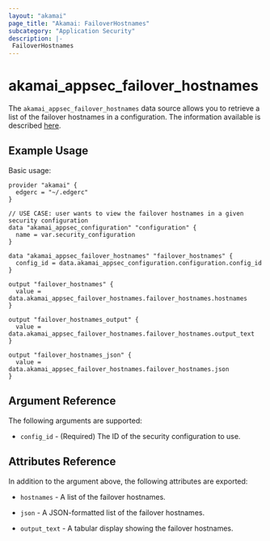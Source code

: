 ```yaml
---
layout: "akamai"
page_title: "Akamai: FailoverHostnames"
subcategory: "Application Security"
description: |-
 FailoverHostnames
---
```


# akamai_appsec_failover_hostnames

The `akamai_appsec_failover_hostnames` data source allows you to retrieve a list of the failover hostnames in a configuration. The information available is described [here](https://developer.akamai.com/api/cloud_security/application_security/v1.html#getfailoverhostnames).

## Example Usage

Basic usage:

```hcl
provider "akamai" {
  edgerc = "~/.edgerc"
}

// USE CASE: user wants to view the failover hostnames in a given security configuration
data "akamai_appsec_configuration" "configuration" {
  name = var.security_configuration
}

data "akamai_appsec_failover_hostnames" "failover_hostnames" {
  config_id = data.akamai_appsec_configuration.configuration.config_id
}

output "failover_hostnames" {
  value = data.akamai_appsec_failover_hostnames.failover_hostnames.hostnames
}

output "failover_hostnames_output" {
  value = data.akamai_appsec_failover_hostnames.failover_hostnames.output_text
}

output "failover_hostnames_json" {
  value = data.akamai_appsec_failover_hostnames.failover_hostnames.json
}
```

## Argument Reference

The following arguments are supported:

* `config_id` - (Required) The ID of the security configuration to use.

## Attributes Reference

In addition to the argument above, the following attributes are exported:

* `hostnames` - A list of the failover hostnames.

* `json` - A JSON-formatted list of the failover hostnames.

* `output_text` - A tabular display showing the failover hostnames.

